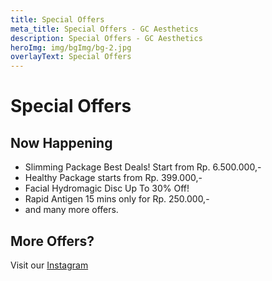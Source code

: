 ```yaml
---
title: Special Offers
meta_title: Special Offers - GC Aesthetics
description: Special Offers - GC Aesthetics
heroImg: img/bgImg/bg-2.jpg
overlayText: Special Offers
---
```


<div class="container pb-5 px-3 pt-5 mb-5">
<div class="row mt-4">
<div class="col text-center">

# Special Offers

</div>
</div>

<div class="row mt-5">
<div class="col-12">

## Now Happening

- Slimming Package Best Deals! Start from Rp. 6.500.000,-
- Healthy Package starts from Rp. 399.000,-
- Facial Hydromagic Disc Up To 30% Off!
- Rapid Antigen 15 mins only for Rp. 250.000,-
- and many more offers.

</div>
<div class="col-12 mt-4">

## More Offers?

Visit our [Instagram](https://www.instagram.com/gc.aesthetics.id)

<div class="row">
<div class="col px-0">

<special-offers-carousel>

</div>
</div>

</div>
</div>
